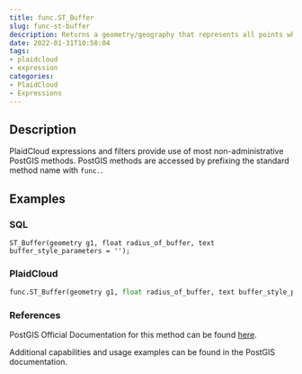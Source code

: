 ```yaml
---
title: func.ST_Buffer
slug: func-st-buffer
description: Returns a geometry/geography that represents all points whose distance from this Geometry/geography is less than or equal to distance
date: 2022-01-31T10:58:04
tags:
- plaidcloud
- expression
categories:
- PlaidCloud
- Expressions
---
```



## Description


PlaidCloud expressions and filters provide use of most non-administrative PostGIS methods. PostGIS methods are accessed by prefixing the standard method name with `func.`.



## Examples


### SQL



```
ST_Buffer(geometry g1, float radius_of_buffer, text buffer_style_parameters = '');
```


### PlaidCloud



```python
func.ST_Buffer(geometry g1, float radius_of_buffer, text buffer_style_parameters = '')
```


### References


PostGIS Official Documentation for this method can be found [here](https://postgis.net/docs/manual-3.1/ST_Buffer.html).



Additional capabilities and usage examples can be found in the PostGIS documentation.

